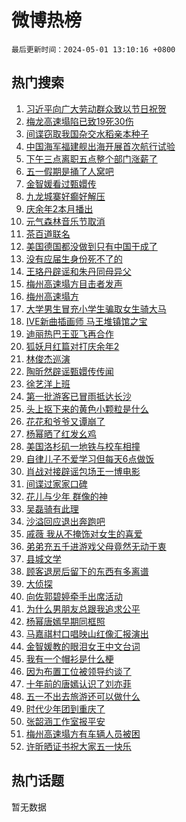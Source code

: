 # 微博热榜

`最后更新时间：2024-05-01 13:10:16 +0800`

## 热门搜索

1. [习近平向广大劳动群众致以节日祝贺](https://m.weibo.cn/search?containerid=100103type%3D1%26t%3D10%26q%3D%23%E4%B9%A0%E8%BF%91%E5%B9%B3%E5%90%91%E5%B9%BF%E5%A4%A7%E5%8A%B3%E5%8A%A8%E7%BE%A4%E4%BC%97%E8%87%B4%E4%BB%A5%E8%8A%82%E6%97%A5%E7%A5%9D%E8%B4%BA%23&stream_entry_id=51&isnewpage=1&extparam=seat%3D1%26filter_type%3Drealtimehot%26stream_entry_id%3D51%26c_type%3D51%26q%3D%2523%25E4%25B9%25A0%25E8%25BF%2591%25E5%25B9%25B3%25E5%2590%2591%25E5%25B9%25BF%25E5%25A4%25A7%25E5%258A%25B3%25E5%258A%25A8%25E7%25BE%25A4%25E4%25BC%2597%25E8%2587%25B4%25E4%25BB%25A5%25E8%258A%2582%25E6%2597%25A5%25E7%25A5%259D%25E8%25B4%25BA%2523%26dgr%3D0%26cate%3D10103%26pos%3D0%26display_time%3D1714540215%26pre_seqid%3D171454021556001154231)
1. [梅龙高速塌陷已致19死30伤](https://m.weibo.cn/search?containerid=100103type%3D1%26t%3D10%26q%3D%23%E6%A2%85%E9%BE%99%E9%AB%98%E9%80%9F%E5%A1%8C%E9%99%B7%E5%B7%B2%E8%87%B419%E6%AD%BB30%E4%BC%A4%23&stream_entry_id=31&isnewpage=1&extparam=seat%3D1%26stream_entry_id%3D31%26pos%3D0%26realpos%3D1%26dgr%3D0%26flag%3D2%26filter_type%3Drealtimehot%26band_rank%3D1%26c_type%3D31%26q%3D%2523%25E6%25A2%2585%25E9%25BE%2599%25E9%25AB%2598%25E9%2580%259F%25E5%25A1%258C%25E9%2599%25B7%25E5%25B7%25B2%25E8%2587%25B419%25E6%25AD%25BB30%25E4%25BC%25A4%2523%26cate%3D5001%26lcate%3D5001%26display_time%3D1714540215%26pre_seqid%3D171454021556001154231)
1. [间谍窃取我国杂交水稻亲本种子](https://m.weibo.cn/search?containerid=100103type%3D1%26t%3D10%26q%3D%23%E9%97%B4%E8%B0%8D%E7%AA%83%E5%8F%96%E6%88%91%E5%9B%BD%E6%9D%82%E4%BA%A4%E6%B0%B4%E7%A8%BB%E4%BA%B2%E6%9C%AC%E7%A7%8D%E5%AD%90%23&stream_entry_id=31&isnewpage=1&extparam=seat%3D1%26stream_entry_id%3D31%26pos%3D1%26realpos%3D2%26dgr%3D0%26flag%3D2%26filter_type%3Drealtimehot%26band_rank%3D2%26c_type%3D31%26q%3D%2523%25E9%2597%25B4%25E8%25B0%258D%25E7%25AA%2583%25E5%258F%2596%25E6%2588%2591%25E5%259B%25BD%25E6%259D%2582%25E4%25BA%25A4%25E6%25B0%25B4%25E7%25A8%25BB%25E4%25BA%25B2%25E6%259C%25AC%25E7%25A7%258D%25E5%25AD%2590%2523%26cate%3D5001%26lcate%3D5001%26display_time%3D1714540215%26pre_seqid%3D171454021556001154231)
1. [中国海军福建舰出海开展首次航行试验](https://m.weibo.cn/search?containerid=100103type%3D1%26t%3D10%26q%3D%23%E4%B8%AD%E5%9B%BD%E6%B5%B7%E5%86%9B%E7%A6%8F%E5%BB%BA%E8%88%B0%E5%87%BA%E6%B5%B7%E5%BC%80%E5%B1%95%E9%A6%96%E6%AC%A1%E8%88%AA%E8%A1%8C%E8%AF%95%E9%AA%8C%23&stream_entry_id=31&isnewpage=1&extparam=seat%3D1%26stream_entry_id%3D31%26pos%3D2%26realpos%3D3%26dgr%3D0%26flag%3D0%26filter_type%3Drealtimehot%26band_rank%3D3%26c_type%3D31%26q%3D%2523%25E4%25B8%25AD%25E5%259B%25BD%25E6%25B5%25B7%25E5%2586%259B%25E7%25A6%258F%25E5%25BB%25BA%25E8%2588%25B0%25E5%2587%25BA%25E6%25B5%25B7%25E5%25BC%2580%25E5%25B1%2595%25E9%25A6%2596%25E6%25AC%25A1%25E8%2588%25AA%25E8%25A1%258C%25E8%25AF%2595%25E9%25AA%258C%2523%26cate%3D5001%26lcate%3D5001%26display_time%3D1714540215%26pre_seqid%3D171454021556001154231)
1. [下午三点离职五点整个部门涨薪了](https://m.weibo.cn/search?containerid=100103type%3D1%26t%3D10%26q%3D%23%E4%B8%8B%E5%8D%88%E4%B8%89%E7%82%B9%E7%A6%BB%E8%81%8C%E4%BA%94%E7%82%B9%E6%95%B4%E4%B8%AA%E9%83%A8%E9%97%A8%E6%B6%A8%E8%96%AA%E4%BA%86%23&stream_entry_id=31&isnewpage=1&extparam=seat%3D1%26stream_entry_id%3D31%26pos%3D3%26realpos%3D4%26dgr%3D0%26flag%3D2%26filter_type%3Drealtimehot%26band_rank%3D4%26c_type%3D31%26q%3D%2523%25E4%25B8%258B%25E5%258D%2588%25E4%25B8%2589%25E7%2582%25B9%25E7%25A6%25BB%25E8%2581%258C%25E4%25BA%2594%25E7%2582%25B9%25E6%2595%25B4%25E4%25B8%25AA%25E9%2583%25A8%25E9%2597%25A8%25E6%25B6%25A8%25E8%2596%25AA%25E4%25BA%2586%2523%26cate%3D5001%26lcate%3D5001%26display_time%3D1714540215%26pre_seqid%3D171454021556001154231)
1. [五一假期是捅了人窝吧](https://m.weibo.cn/search?containerid=100103type%3D1%26t%3D10%26q%3D%23%E4%BA%94%E4%B8%80%E5%81%87%E6%9C%9F%E6%98%AF%E6%8D%85%E4%BA%86%E4%BA%BA%E7%AA%9D%E5%90%A7%23&stream_entry_id=31&isnewpage=1&extparam=seat%3D1%26stream_entry_id%3D31%26pos%3D4%26realpos%3D5%26dgr%3D0%26flag%3D1%26filter_type%3Drealtimehot%26band_rank%3D5%26c_type%3D31%26q%3D%2523%25E4%25BA%2594%25E4%25B8%2580%25E5%2581%2587%25E6%259C%259F%25E6%2598%25AF%25E6%258D%2585%25E4%25BA%2586%25E4%25BA%25BA%25E7%25AA%259D%25E5%2590%25A7%2523%26cate%3D5001%26lcate%3D5001%26display_time%3D1714540215%26pre_seqid%3D171454021556001154231)
1. [金智媛看过甄嬛传](https://m.weibo.cn/search?containerid=100103type%3D1%26t%3D10%26q%3D%23%E9%87%91%E6%99%BA%E5%AA%9B%E7%9C%8B%E8%BF%87%E7%94%84%E5%AC%9B%E4%BC%A0%23&stream_entry_id=31&isnewpage=1&extparam=seat%3D1%26stream_entry_id%3D31%26pos%3D5%26realpos%3D6%26dgr%3D0%26flag%3D1%26filter_type%3Drealtimehot%26band_rank%3D6%26c_type%3D31%26q%3D%2523%25E9%2587%2591%25E6%2599%25BA%25E5%25AA%259B%25E7%259C%258B%25E8%25BF%2587%25E7%2594%2584%25E5%25AC%259B%25E4%25BC%25A0%2523%26cate%3D5001%26lcate%3D5001%26display_time%3D1714540215%26pre_seqid%3D171454021556001154231)
1. [九龙城寨好癫好解压](https://m.weibo.cn/search?containerid=100103type%3D1%26t%3D10%26q%3D%23%E4%B9%9D%E9%BE%99%E5%9F%8E%E5%AF%A8%E5%A5%BD%E7%99%AB%E5%A5%BD%E8%A7%A3%E5%8E%8B%23&stream_entry_id=31&isnewpage=1&extparam=seat%3D1%26stream_entry_id%3D31%26pos%3D6%26q%3D%2523%25E4%25B9%259D%25E9%25BE%2599%25E5%259F%258E%25E5%25AF%25A8%25E5%25A5%25BD%25E7%2599%25AB%25E5%25A5%25BD%25E8%25A7%25A3%25E5%258E%258B%2523%26dgr%3D0%26adid%3D234875%26filter_type%3Drealtimehot%26band_rank%3D7%26c_type%3D31%26is_ad_pos%3D1%26topic_ad%3D1%26cate%3D5001%26lcate%3D5001%26display_time%3D1714540215%26pre_seqid%3D171454021556001154231)
1. [庆余年2本月播出](https://m.weibo.cn/search?containerid=100103type%3D1%26t%3D10%26q%3D%23%E5%BA%86%E4%BD%99%E5%B9%B42%E6%9C%AC%E6%9C%88%E6%92%AD%E5%87%BA%23&stream_entry_id=31&isnewpage=1&extparam=seat%3D1%26stream_entry_id%3D31%26pos%3D7%26realpos%3D7%26dgr%3D0%26flag%3D0%26filter_type%3Drealtimehot%26band_rank%3D7%26c_type%3D31%26q%3D%2523%25E5%25BA%2586%25E4%25BD%2599%25E5%25B9%25B42%25E6%259C%25AC%25E6%259C%2588%25E6%2592%25AD%25E5%2587%25BA%2523%26cate%3D5001%26lcate%3D5001%26display_time%3D1714540215%26pre_seqid%3D171454021556001154231)
1. [元气森林音乐节取消](https://m.weibo.cn/search?containerid=100103type%3D1%26t%3D10%26q%3D%E5%85%83%E6%B0%94%E6%A3%AE%E6%9E%97%E9%9F%B3%E4%B9%90%E8%8A%82%E5%8F%96%E6%B6%88&stream_entry_id=31&isnewpage=1&extparam=seat%3D1%26stream_entry_id%3D31%26pos%3D8%26realpos%3D8%26dgr%3D0%26flag%3D0%26filter_type%3Drealtimehot%26band_rank%3D8%26c_type%3D31%26q%3D%25E5%2585%2583%25E6%25B0%2594%25E6%25A3%25AE%25E6%259E%2597%25E9%259F%25B3%25E4%25B9%2590%25E8%258A%2582%25E5%258F%2596%25E6%25B6%2588%26cate%3D5001%26lcate%3D5001%26display_time%3D1714540215%26pre_seqid%3D171454021556001154231)
1. [茶百道联名](https://m.weibo.cn/search?containerid=100103type%3D1%26t%3D10%26q%3D%E8%8C%B6%E7%99%BE%E9%81%93%E8%81%94%E5%90%8D&stream_entry_id=31&isnewpage=1&extparam=seat%3D1%26stream_entry_id%3D31%26pos%3D9%26realpos%3D9%26dgr%3D0%26flag%3D1%26filter_type%3Drealtimehot%26band_rank%3D9%26c_type%3D31%26q%3D%25E8%258C%25B6%25E7%2599%25BE%25E9%2581%2593%25E8%2581%2594%25E5%2590%258D%26cate%3D5001%26lcate%3D5001%26display_time%3D1714540215%26pre_seqid%3D171454021556001154231)
1. [美国德国都没做到只有中国干成了](https://m.weibo.cn/search?containerid=100103type%3D1%26t%3D10%26q%3D%23%E7%BE%8E%E5%9B%BD%E5%BE%B7%E5%9B%BD%E9%83%BD%E6%B2%A1%E5%81%9A%E5%88%B0%E5%8F%AA%E6%9C%89%E4%B8%AD%E5%9B%BD%E5%B9%B2%E6%88%90%E4%BA%86%23&stream_entry_id=31&isnewpage=1&extparam=seat%3D1%26stream_entry_id%3D31%26pos%3D10%26realpos%3D10%26dgr%3D0%26flag%3D0%26filter_type%3Drealtimehot%26band_rank%3D10%26c_type%3D31%26q%3D%2523%25E7%25BE%258E%25E5%259B%25BD%25E5%25BE%25B7%25E5%259B%25BD%25E9%2583%25BD%25E6%25B2%25A1%25E5%2581%259A%25E5%2588%25B0%25E5%258F%25AA%25E6%259C%2589%25E4%25B8%25AD%25E5%259B%25BD%25E5%25B9%25B2%25E6%2588%2590%25E4%25BA%2586%2523%26cate%3D5001%26lcate%3D5001%26display_time%3D1714540215%26pre_seqid%3D171454021556001154231)
1. [没有应届生身份死不了的](https://m.weibo.cn/search?containerid=100103type%3D1%26t%3D10%26q%3D%23%E6%B2%A1%E6%9C%89%E5%BA%94%E5%B1%8A%E7%94%9F%E8%BA%AB%E4%BB%BD%E6%AD%BB%E4%B8%8D%E4%BA%86%E7%9A%84%23&stream_entry_id=31&isnewpage=1&extparam=seat%3D1%26stream_entry_id%3D31%26pos%3D11%26realpos%3D11%26dgr%3D0%26flag%3D2%26filter_type%3Drealtimehot%26band_rank%3D11%26c_type%3D31%26q%3D%2523%25E6%25B2%25A1%25E6%259C%2589%25E5%25BA%2594%25E5%25B1%258A%25E7%2594%259F%25E8%25BA%25AB%25E4%25BB%25BD%25E6%25AD%25BB%25E4%25B8%258D%25E4%25BA%2586%25E7%259A%2584%2523%26cate%3D5001%26lcate%3D5001%26display_time%3D1714540215%26pre_seqid%3D171454021556001154231)
1. [王珞丹辟谣和朱丹同母异父](https://m.weibo.cn/search?containerid=100103type%3D1%26t%3D10%26q%3D%23%E7%8E%8B%E7%8F%9E%E4%B8%B9%E8%BE%9F%E8%B0%A3%E5%92%8C%E6%9C%B1%E4%B8%B9%E5%90%8C%E6%AF%8D%E5%BC%82%E7%88%B6%23&stream_entry_id=31&isnewpage=1&extparam=seat%3D1%26stream_entry_id%3D31%26pos%3D12%26realpos%3D12%26dgr%3D0%26flag%3D1%26filter_type%3Drealtimehot%26band_rank%3D12%26c_type%3D31%26q%3D%2523%25E7%258E%258B%25E7%258F%259E%25E4%25B8%25B9%25E8%25BE%259F%25E8%25B0%25A3%25E5%2592%258C%25E6%259C%25B1%25E4%25B8%25B9%25E5%2590%258C%25E6%25AF%258D%25E5%25BC%2582%25E7%2588%25B6%2523%26cate%3D5001%26lcate%3D5001%26display_time%3D1714540215%26pre_seqid%3D171454021556001154231)
1. [梅州高速塌方目击者发声](https://m.weibo.cn/search?containerid=100103type%3D1%26t%3D10%26q%3D%23%E6%A2%85%E5%B7%9E%E9%AB%98%E9%80%9F%E5%A1%8C%E6%96%B9%E7%9B%AE%E5%87%BB%E8%80%85%E5%8F%91%E5%A3%B0%23&stream_entry_id=31&isnewpage=1&extparam=seat%3D1%26stream_entry_id%3D31%26pos%3D13%26realpos%3D13%26dgr%3D0%26flag%3D2%26filter_type%3Drealtimehot%26band_rank%3D13%26c_type%3D31%26q%3D%2523%25E6%25A2%2585%25E5%25B7%259E%25E9%25AB%2598%25E9%2580%259F%25E5%25A1%258C%25E6%2596%25B9%25E7%259B%25AE%25E5%2587%25BB%25E8%2580%2585%25E5%258F%2591%25E5%25A3%25B0%2523%26cate%3D5001%26lcate%3D5001%26display_time%3D1714540215%26pre_seqid%3D171454021556001154231)
1. [梅州高速塌方](https://m.weibo.cn/search?containerid=100103type%3D1%26t%3D10%26q%3D%E6%A2%85%E5%B7%9E%E9%AB%98%E9%80%9F%E5%A1%8C%E6%96%B9&stream_entry_id=31&isnewpage=1&extparam=seat%3D1%26stream_entry_id%3D31%26pos%3D14%26realpos%3D14%26dgr%3D0%26flag%3D0%26filter_type%3Drealtimehot%26band_rank%3D14%26c_type%3D31%26q%3D%25E6%25A2%2585%25E5%25B7%259E%25E9%25AB%2598%25E9%2580%259F%25E5%25A1%258C%25E6%2596%25B9%26cate%3D5001%26lcate%3D5001%26display_time%3D1714540215%26pre_seqid%3D171454021556001154231)
1. [大学男生冒充小学生骗取女生骑大马](https://m.weibo.cn/search?containerid=100103type%3D1%26t%3D10%26q%3D%23%E5%A4%A7%E5%AD%A6%E7%94%B7%E7%94%9F%E5%86%92%E5%85%85%E5%B0%8F%E5%AD%A6%E7%94%9F%E9%AA%97%E5%8F%96%E5%A5%B3%E7%94%9F%E9%AA%91%E5%A4%A7%E9%A9%AC%23&stream_entry_id=31&isnewpage=1&extparam=seat%3D1%26stream_entry_id%3D31%26pos%3D15%26realpos%3D15%26dgr%3D0%26flag%3D0%26filter_type%3Drealtimehot%26band_rank%3D15%26c_type%3D31%26q%3D%2523%25E5%25A4%25A7%25E5%25AD%25A6%25E7%2594%25B7%25E7%2594%259F%25E5%2586%2592%25E5%2585%2585%25E5%25B0%258F%25E5%25AD%25A6%25E7%2594%259F%25E9%25AA%2597%25E5%258F%2596%25E5%25A5%25B3%25E7%2594%259F%25E9%25AA%2591%25E5%25A4%25A7%25E9%25A9%25AC%2523%26cate%3D5001%26lcate%3D5001%26display_time%3D1714540215%26pre_seqid%3D171454021556001154231)
1. [IVE新曲插画师 马王堆镇馆之宝](https://m.weibo.cn/search?containerid=100103type%3D1%26t%3D10%26q%3DIVE%E6%96%B0%E6%9B%B2%E6%8F%92%E7%94%BB%E5%B8%88+%E9%A9%AC%E7%8E%8B%E5%A0%86%E9%95%87%E9%A6%86%E4%B9%8B%E5%AE%9D&stream_entry_id=31&isnewpage=1&extparam=seat%3D1%26stream_entry_id%3D31%26pos%3D16%26realpos%3D16%26dgr%3D0%26flag%3D1%26filter_type%3Drealtimehot%26band_rank%3D16%26c_type%3D31%26q%3DIVE%25E6%2596%25B0%25E6%259B%25B2%25E6%258F%2592%25E7%2594%25BB%25E5%25B8%2588%2520%25E9%25A9%25AC%25E7%258E%258B%25E5%25A0%2586%25E9%2595%2587%25E9%25A6%2586%25E4%25B9%258B%25E5%25AE%259D%26cate%3D5001%26lcate%3D5001%26display_time%3D1714540215%26pre_seqid%3D171454021556001154231)
1. [迪丽热巴王亚飞再合作](https://m.weibo.cn/search?containerid=100103type%3D1%26t%3D10%26q%3D%23%E8%BF%AA%E4%B8%BD%E7%83%AD%E5%B7%B4%E7%8E%8B%E4%BA%9A%E9%A3%9E%E5%86%8D%E5%90%88%E4%BD%9C%23&stream_entry_id=31&isnewpage=1&extparam=seat%3D1%26stream_entry_id%3D31%26pos%3D17%26realpos%3D17%26dgr%3D0%26flag%3D0%26filter_type%3Drealtimehot%26band_rank%3D17%26c_type%3D31%26q%3D%2523%25E8%25BF%25AA%25E4%25B8%25BD%25E7%2583%25AD%25E5%25B7%25B4%25E7%258E%258B%25E4%25BA%259A%25E9%25A3%259E%25E5%2586%258D%25E5%2590%2588%25E4%25BD%259C%2523%26cate%3D5001%26lcate%3D5001%26display_time%3D1714540215%26pre_seqid%3D171454021556001154231)
1. [狐妖月红篇对打庆余年2](https://m.weibo.cn/search?containerid=100103type%3D1%26t%3D10%26q%3D%23%E7%8B%90%E5%A6%96%E6%9C%88%E7%BA%A2%E7%AF%87%E5%AF%B9%E6%89%93%E5%BA%86%E4%BD%99%E5%B9%B42%23&stream_entry_id=31&isnewpage=1&extparam=seat%3D1%26stream_entry_id%3D31%26pos%3D18%26realpos%3D18%26dgr%3D0%26flag%3D1%26filter_type%3Drealtimehot%26band_rank%3D18%26c_type%3D31%26q%3D%2523%25E7%258B%2590%25E5%25A6%2596%25E6%259C%2588%25E7%25BA%25A2%25E7%25AF%2587%25E5%25AF%25B9%25E6%2589%2593%25E5%25BA%2586%25E4%25BD%2599%25E5%25B9%25B42%2523%26cate%3D5001%26lcate%3D5001%26display_time%3D1714540215%26pre_seqid%3D171454021556001154231)
1. [林俊杰巡演](https://m.weibo.cn/search?containerid=100103type%3D1%26t%3D10%26q%3D%E6%9E%97%E4%BF%8A%E6%9D%B0%E5%B7%A1%E6%BC%94&stream_entry_id=31&isnewpage=1&extparam=seat%3D1%26stream_entry_id%3D31%26pos%3D19%26realpos%3D19%26dgr%3D0%26flag%3D1%26filter_type%3Drealtimehot%26band_rank%3D19%26c_type%3D31%26q%3D%25E6%259E%2597%25E4%25BF%258A%25E6%259D%25B0%25E5%25B7%25A1%25E6%25BC%2594%26cate%3D5001%26lcate%3D5001%26display_time%3D1714540215%26pre_seqid%3D171454021556001154231)
1. [陶昕然辟谣甄嬛传传闻](https://m.weibo.cn/search?containerid=100103type%3D1%26t%3D10%26q%3D%23%E9%99%B6%E6%98%95%E7%84%B6%E8%BE%9F%E8%B0%A3%E7%94%84%E5%AC%9B%E4%BC%A0%E4%BC%A0%E9%97%BB%23&stream_entry_id=31&isnewpage=1&extparam=seat%3D1%26stream_entry_id%3D31%26pos%3D20%26realpos%3D20%26dgr%3D0%26flag%3D1%26filter_type%3Drealtimehot%26band_rank%3D20%26c_type%3D31%26q%3D%2523%25E9%2599%25B6%25E6%2598%2595%25E7%2584%25B6%25E8%25BE%259F%25E8%25B0%25A3%25E7%2594%2584%25E5%25AC%259B%25E4%25BC%25A0%25E4%25BC%25A0%25E9%2597%25BB%2523%26cate%3D5001%26lcate%3D5001%26display_time%3D1714540215%26pre_seqid%3D171454021556001154231)
1. [徐艺洋上班](https://m.weibo.cn/search?containerid=100103type%3D1%26t%3D10%26q%3D%E5%BE%90%E8%89%BA%E6%B4%8B%E4%B8%8A%E7%8F%AD&stream_entry_id=31&isnewpage=1&extparam=seat%3D1%26stream_entry_id%3D31%26pos%3D21%26realpos%3D21%26dgr%3D0%26flag%3D1%26filter_type%3Drealtimehot%26band_rank%3D21%26c_type%3D31%26q%3D%25E5%25BE%2590%25E8%2589%25BA%25E6%25B4%258B%25E4%25B8%258A%25E7%258F%25AD%26cate%3D5001%26lcate%3D5001%26display_time%3D1714540215%26pre_seqid%3D171454021556001154231)
1. [第一批游客已冒雨抵达长沙](https://m.weibo.cn/search?containerid=100103type%3D1%26t%3D10%26q%3D%23%E7%AC%AC%E4%B8%80%E6%89%B9%E6%B8%B8%E5%AE%A2%E5%B7%B2%E5%86%92%E9%9B%A8%E6%8A%B5%E8%BE%BE%E9%95%BF%E6%B2%99%23&stream_entry_id=31&isnewpage=1&extparam=seat%3D1%26stream_entry_id%3D31%26pos%3D22%26realpos%3D22%26dgr%3D0%26flag%3D32768%26filter_type%3Drealtimehot%26band_rank%3D22%26c_type%3D31%26q%3D%2523%25E7%25AC%25AC%25E4%25B8%2580%25E6%2589%25B9%25E6%25B8%25B8%25E5%25AE%25A2%25E5%25B7%25B2%25E5%2586%2592%25E9%259B%25A8%25E6%258A%25B5%25E8%25BE%25BE%25E9%2595%25BF%25E6%25B2%2599%2523%26cate%3D5001%26lcate%3D5001%26display_time%3D1714540215%26pre_seqid%3D171454021556001154231)
1. [头上抠下来的黄色小颗粒是什么](https://m.weibo.cn/search?containerid=100103type%3D1%26t%3D10%26q%3D%23%E5%A4%B4%E4%B8%8A%E6%8A%A0%E4%B8%8B%E6%9D%A5%E7%9A%84%E9%BB%84%E8%89%B2%E5%B0%8F%E9%A2%97%E7%B2%92%E6%98%AF%E4%BB%80%E4%B9%88%23&stream_entry_id=31&isnewpage=1&extparam=seat%3D1%26stream_entry_id%3D31%26pos%3D23%26realpos%3D23%26dgr%3D0%26flag%3D0%26filter_type%3Drealtimehot%26band_rank%3D23%26c_type%3D31%26q%3D%2523%25E5%25A4%25B4%25E4%25B8%258A%25E6%258A%25A0%25E4%25B8%258B%25E6%259D%25A5%25E7%259A%2584%25E9%25BB%2584%25E8%2589%25B2%25E5%25B0%258F%25E9%25A2%2597%25E7%25B2%2592%25E6%2598%25AF%25E4%25BB%2580%25E4%25B9%2588%2523%26cate%3D5001%26lcate%3D5001%26display_time%3D1714540215%26pre_seqid%3D171454021556001154231)
1. [花花和爷爷又谭崩了](https://m.weibo.cn/search?containerid=100103type%3D1%26t%3D10%26q%3D%23%E8%8A%B1%E8%8A%B1%E5%92%8C%E7%88%B7%E7%88%B7%E5%8F%88%E8%B0%AD%E5%B4%A9%E4%BA%86%23&stream_entry_id=31&isnewpage=1&extparam=seat%3D1%26stream_entry_id%3D31%26pos%3D24%26realpos%3D24%26dgr%3D0%26flag%3D0%26filter_type%3Drealtimehot%26band_rank%3D24%26c_type%3D31%26q%3D%2523%25E8%258A%25B1%25E8%258A%25B1%25E5%2592%258C%25E7%2588%25B7%25E7%2588%25B7%25E5%258F%2588%25E8%25B0%25AD%25E5%25B4%25A9%25E4%25BA%2586%2523%26cate%3D5001%26lcate%3D5001%26display_time%3D1714540215%26pre_seqid%3D171454021556001154231)
1. [杨幂晒了红发幺鸡](https://m.weibo.cn/search?containerid=100103type%3D1%26t%3D10%26q%3D%23%E6%9D%A8%E5%B9%82%E6%99%92%E4%BA%86%E7%BA%A2%E5%8F%91%E5%B9%BA%E9%B8%A1%23&stream_entry_id=31&isnewpage=1&extparam=seat%3D1%26stream_entry_id%3D31%26pos%3D25%26realpos%3D25%26dgr%3D0%26flag%3D1%26filter_type%3Drealtimehot%26band_rank%3D25%26c_type%3D31%26q%3D%2523%25E6%259D%25A8%25E5%25B9%2582%25E6%2599%2592%25E4%25BA%2586%25E7%25BA%25A2%25E5%258F%2591%25E5%25B9%25BA%25E9%25B8%25A1%2523%26cate%3D5001%26lcate%3D5001%26display_time%3D1714540215%26pre_seqid%3D171454021556001154231)
1. [美国洛杉矶一地铁与校车相撞](https://m.weibo.cn/search?containerid=100103type%3D1%26t%3D10%26q%3D%23%E7%BE%8E%E5%9B%BD%E6%B4%9B%E6%9D%89%E7%9F%B6%E4%B8%80%E5%9C%B0%E9%93%81%E4%B8%8E%E6%A0%A1%E8%BD%A6%E7%9B%B8%E6%92%9E%23&stream_entry_id=31&isnewpage=1&extparam=seat%3D1%26stream_entry_id%3D31%26pos%3D26%26realpos%3D26%26dgr%3D0%26flag%3D1%26filter_type%3Drealtimehot%26band_rank%3D26%26c_type%3D31%26q%3D%2523%25E7%25BE%258E%25E5%259B%25BD%25E6%25B4%259B%25E6%259D%2589%25E7%259F%25B6%25E4%25B8%2580%25E5%259C%25B0%25E9%2593%2581%25E4%25B8%258E%25E6%25A0%25A1%25E8%25BD%25A6%25E7%259B%25B8%25E6%2592%259E%2523%26cate%3D5001%26lcate%3D5001%26display_time%3D1714540215%26pre_seqid%3D171454021556001154231)
1. [自律儿子不爱学习但每天6点做饭](https://m.weibo.cn/search?containerid=100103type%3D1%26t%3D10%26q%3D%23%E8%87%AA%E5%BE%8B%E5%84%BF%E5%AD%90%E4%B8%8D%E7%88%B1%E5%AD%A6%E4%B9%A0%E4%BD%86%E6%AF%8F%E5%A4%A96%E7%82%B9%E5%81%9A%E9%A5%AD%23&stream_entry_id=31&isnewpage=1&extparam=seat%3D1%26stream_entry_id%3D31%26pos%3D27%26realpos%3D27%26dgr%3D0%26flag%3D32768%26filter_type%3Drealtimehot%26band_rank%3D27%26c_type%3D31%26q%3D%2523%25E8%2587%25AA%25E5%25BE%258B%25E5%2584%25BF%25E5%25AD%2590%25E4%25B8%258D%25E7%2588%25B1%25E5%25AD%25A6%25E4%25B9%25A0%25E4%25BD%2586%25E6%25AF%258F%25E5%25A4%25A96%25E7%2582%25B9%25E5%2581%259A%25E9%25A5%25AD%2523%26cate%3D5001%26lcate%3D5001%26display_time%3D1714540215%26pre_seqid%3D171454021556001154231)
1. [肖战对接辟谣包场王一博电影](https://m.weibo.cn/search?containerid=100103type%3D1%26t%3D10%26q%3D%23%E8%82%96%E6%88%98%E5%AF%B9%E6%8E%A5%E8%BE%9F%E8%B0%A3%E5%8C%85%E5%9C%BA%E7%8E%8B%E4%B8%80%E5%8D%9A%E7%94%B5%E5%BD%B1%23&stream_entry_id=31&isnewpage=1&extparam=seat%3D1%26stream_entry_id%3D31%26pos%3D28%26realpos%3D28%26dgr%3D0%26flag%3D0%26filter_type%3Drealtimehot%26band_rank%3D28%26c_type%3D31%26q%3D%2523%25E8%2582%2596%25E6%2588%2598%25E5%25AF%25B9%25E6%258E%25A5%25E8%25BE%259F%25E8%25B0%25A3%25E5%258C%2585%25E5%259C%25BA%25E7%258E%258B%25E4%25B8%2580%25E5%258D%259A%25E7%2594%25B5%25E5%25BD%25B1%2523%26cate%3D5001%26lcate%3D5001%26display_time%3D1714540215%26pre_seqid%3D171454021556001154231)
1. [间谍过家家口碑](https://m.weibo.cn/search?containerid=100103type%3D1%26t%3D10%26q%3D%23%E9%97%B4%E8%B0%8D%E8%BF%87%E5%AE%B6%E5%AE%B6%E5%8F%A3%E7%A2%91%23&stream_entry_id=31&isnewpage=1&extparam=seat%3D1%26stream_entry_id%3D31%26pos%3D29%26realpos%3D29%26dgr%3D0%26flag%3D1%26filter_type%3Drealtimehot%26band_rank%3D29%26c_type%3D31%26q%3D%2523%25E9%2597%25B4%25E8%25B0%258D%25E8%25BF%2587%25E5%25AE%25B6%25E5%25AE%25B6%25E5%258F%25A3%25E7%25A2%2591%2523%26cate%3D5001%26lcate%3D5001%26display_time%3D1714540215%26pre_seqid%3D171454021556001154231)
1. [花儿与少年 群像的神](https://m.weibo.cn/search?containerid=100103type%3D1%26t%3D10%26q%3D%E8%8A%B1%E5%84%BF%E4%B8%8E%E5%B0%91%E5%B9%B4+%E7%BE%A4%E5%83%8F%E7%9A%84%E7%A5%9E&stream_entry_id=31&isnewpage=1&extparam=seat%3D1%26stream_entry_id%3D31%26pos%3D30%26realpos%3D30%26dgr%3D0%26flag%3D1%26filter_type%3Drealtimehot%26band_rank%3D30%26c_type%3D31%26q%3D%25E8%258A%25B1%25E5%2584%25BF%25E4%25B8%258E%25E5%25B0%2591%25E5%25B9%25B4%2520%25E7%25BE%25A4%25E5%2583%258F%25E7%259A%2584%25E7%25A5%259E%26cate%3D5001%26lcate%3D5001%26display_time%3D1714540215%26pre_seqid%3D171454021556001154231)
1. [吴磊骑有此理](https://m.weibo.cn/search?containerid=100103type%3D1%26t%3D10%26q%3D%E5%90%B4%E7%A3%8A%E9%AA%91%E6%9C%89%E6%AD%A4%E7%90%86&stream_entry_id=31&isnewpage=1&extparam=seat%3D1%26stream_entry_id%3D31%26pos%3D31%26realpos%3D31%26dgr%3D0%26flag%3D1%26filter_type%3Drealtimehot%26band_rank%3D31%26c_type%3D31%26q%3D%25E5%2590%25B4%25E7%25A3%258A%25E9%25AA%2591%25E6%259C%2589%25E6%25AD%25A4%25E7%2590%2586%26cate%3D5001%26lcate%3D5001%26display_time%3D1714540215%26pre_seqid%3D171454021556001154231)
1. [沙溢回应退出奔跑吧](https://m.weibo.cn/search?containerid=100103type%3D1%26t%3D10%26q%3D%23%E6%B2%99%E6%BA%A2%E5%9B%9E%E5%BA%94%E9%80%80%E5%87%BA%E5%A5%94%E8%B7%91%E5%90%A7%23&stream_entry_id=31&isnewpage=1&extparam=seat%3D1%26stream_entry_id%3D31%26pos%3D32%26realpos%3D32%26dgr%3D0%26flag%3D0%26filter_type%3Drealtimehot%26band_rank%3D32%26c_type%3D31%26q%3D%2523%25E6%25B2%2599%25E6%25BA%25A2%25E5%259B%259E%25E5%25BA%2594%25E9%2580%2580%25E5%2587%25BA%25E5%25A5%2594%25E8%25B7%2591%25E5%2590%25A7%2523%26cate%3D5001%26lcate%3D5001%26display_time%3D1714540215%26pre_seqid%3D171454021556001154231)
1. [戚薇 我从不掩饰对女生的喜爱](https://m.weibo.cn/search?containerid=100103type%3D1%26t%3D10%26q%3D%E6%88%9A%E8%96%87+%E6%88%91%E4%BB%8E%E4%B8%8D%E6%8E%A9%E9%A5%B0%E5%AF%B9%E5%A5%B3%E7%94%9F%E7%9A%84%E5%96%9C%E7%88%B1&stream_entry_id=31&isnewpage=1&extparam=seat%3D1%26stream_entry_id%3D31%26pos%3D33%26realpos%3D33%26dgr%3D0%26flag%3D0%26filter_type%3Drealtimehot%26band_rank%3D33%26c_type%3D31%26q%3D%25E6%2588%259A%25E8%2596%2587%2520%25E6%2588%2591%25E4%25BB%258E%25E4%25B8%258D%25E6%258E%25A9%25E9%25A5%25B0%25E5%25AF%25B9%25E5%25A5%25B3%25E7%2594%259F%25E7%259A%2584%25E5%2596%259C%25E7%2588%25B1%26cate%3D5001%26lcate%3D5001%26display_time%3D1714540215%26pre_seqid%3D171454021556001154231)
1. [弟弟充五千进游戏父母竟然无动于衷](https://m.weibo.cn/search?containerid=100103type%3D1%26t%3D10%26q%3D%23%E5%BC%9F%E5%BC%9F%E5%85%85%E4%BA%94%E5%8D%83%E8%BF%9B%E6%B8%B8%E6%88%8F%E7%88%B6%E6%AF%8D%E7%AB%9F%E7%84%B6%E6%97%A0%E5%8A%A8%E4%BA%8E%E8%A1%B7%23&stream_entry_id=31&isnewpage=1&extparam=seat%3D1%26stream_entry_id%3D31%26pos%3D34%26realpos%3D34%26dgr%3D0%26flag%3D1%26filter_type%3Drealtimehot%26band_rank%3D34%26c_type%3D31%26q%3D%2523%25E5%25BC%259F%25E5%25BC%259F%25E5%2585%2585%25E4%25BA%2594%25E5%258D%2583%25E8%25BF%259B%25E6%25B8%25B8%25E6%2588%258F%25E7%2588%25B6%25E6%25AF%258D%25E7%25AB%259F%25E7%2584%25B6%25E6%2597%25A0%25E5%258A%25A8%25E4%25BA%258E%25E8%25A1%25B7%2523%26cate%3D5001%26lcate%3D5001%26display_time%3D1714540215%26pre_seqid%3D171454021556001154231)
1. [县城文学](https://m.weibo.cn/search?containerid=100103type%3D1%26t%3D10%26q%3D%E5%8E%BF%E5%9F%8E%E6%96%87%E5%AD%A6&stream_entry_id=31&isnewpage=1&extparam=seat%3D1%26stream_entry_id%3D31%26pos%3D35%26realpos%3D35%26dgr%3D0%26flag%3D1%26filter_type%3Drealtimehot%26band_rank%3D35%26c_type%3D31%26q%3D%25E5%258E%25BF%25E5%259F%258E%25E6%2596%2587%25E5%25AD%25A6%26cate%3D5001%26lcate%3D5001%26display_time%3D1714540215%26pre_seqid%3D171454021556001154231)
1. [顾客退房后留下的东西有多离谱](https://m.weibo.cn/search?containerid=100103type%3D1%26t%3D10%26q%3D%23%E9%A1%BE%E5%AE%A2%E9%80%80%E6%88%BF%E5%90%8E%E7%95%99%E4%B8%8B%E7%9A%84%E4%B8%9C%E8%A5%BF%E6%9C%89%E5%A4%9A%E7%A6%BB%E8%B0%B1%23&stream_entry_id=31&isnewpage=1&extparam=seat%3D1%26stream_entry_id%3D31%26pos%3D36%26realpos%3D36%26dgr%3D0%26flag%3D0%26filter_type%3Drealtimehot%26band_rank%3D36%26c_type%3D31%26q%3D%2523%25E9%25A1%25BE%25E5%25AE%25A2%25E9%2580%2580%25E6%2588%25BF%25E5%2590%258E%25E7%2595%2599%25E4%25B8%258B%25E7%259A%2584%25E4%25B8%259C%25E8%25A5%25BF%25E6%259C%2589%25E5%25A4%259A%25E7%25A6%25BB%25E8%25B0%25B1%2523%26cate%3D5001%26lcate%3D5001%26display_time%3D1714540215%26pre_seqid%3D171454021556001154231)
1. [大侦探](https://m.weibo.cn/search?containerid=100103type%3D1%26t%3D10%26q%3D%E5%A4%A7%E4%BE%A6%E6%8E%A2&stream_entry_id=31&isnewpage=1&extparam=seat%3D1%26stream_entry_id%3D31%26pos%3D37%26realpos%3D37%26dgr%3D0%26flag%3D1%26filter_type%3Drealtimehot%26band_rank%3D37%26c_type%3D31%26q%3D%25E5%25A4%25A7%25E4%25BE%25A6%25E6%258E%25A2%26cate%3D5001%26lcate%3D5001%26display_time%3D1714540215%26pre_seqid%3D171454021556001154231)
1. [向佐郭碧婷牵手出席活动](https://m.weibo.cn/search?containerid=100103type%3D1%26t%3D10%26q%3D%23%E5%90%91%E4%BD%90%E9%83%AD%E7%A2%A7%E5%A9%B7%E7%89%B5%E6%89%8B%E5%87%BA%E5%B8%AD%E6%B4%BB%E5%8A%A8%23&stream_entry_id=31&isnewpage=1&extparam=seat%3D1%26stream_entry_id%3D31%26pos%3D38%26realpos%3D38%26dgr%3D0%26flag%3D1%26filter_type%3Drealtimehot%26band_rank%3D38%26c_type%3D31%26q%3D%2523%25E5%2590%2591%25E4%25BD%2590%25E9%2583%25AD%25E7%25A2%25A7%25E5%25A9%25B7%25E7%2589%25B5%25E6%2589%258B%25E5%2587%25BA%25E5%25B8%25AD%25E6%25B4%25BB%25E5%258A%25A8%2523%26cate%3D5001%26lcate%3D5001%26display_time%3D1714540215%26pre_seqid%3D171454021556001154231)
1. [为什么男朋友总跟我追求公平](https://m.weibo.cn/search?containerid=100103type%3D1%26t%3D10%26q%3D%23%E4%B8%BA%E4%BB%80%E4%B9%88%E7%94%B7%E6%9C%8B%E5%8F%8B%E6%80%BB%E8%B7%9F%E6%88%91%E8%BF%BD%E6%B1%82%E5%85%AC%E5%B9%B3%23&stream_entry_id=31&isnewpage=1&extparam=seat%3D1%26stream_entry_id%3D31%26pos%3D39%26realpos%3D39%26dgr%3D0%26flag%3D0%26filter_type%3Drealtimehot%26band_rank%3D39%26c_type%3D31%26q%3D%2523%25E4%25B8%25BA%25E4%25BB%2580%25E4%25B9%2588%25E7%2594%25B7%25E6%259C%258B%25E5%258F%258B%25E6%2580%25BB%25E8%25B7%259F%25E6%2588%2591%25E8%25BF%25BD%25E6%25B1%2582%25E5%2585%25AC%25E5%25B9%25B3%2523%26cate%3D5001%26lcate%3D5001%26display_time%3D1714540215%26pre_seqid%3D171454021556001154231)
1. [杨幂唐嫣早期同框照](https://m.weibo.cn/search?containerid=100103type%3D1%26t%3D10%26q%3D%23%E6%9D%A8%E5%B9%82%E5%94%90%E5%AB%A3%E6%97%A9%E6%9C%9F%E5%90%8C%E6%A1%86%E7%85%A7%23&stream_entry_id=31&isnewpage=1&extparam=seat%3D1%26stream_entry_id%3D31%26pos%3D40%26realpos%3D40%26dgr%3D0%26flag%3D1%26filter_type%3Drealtimehot%26band_rank%3D40%26c_type%3D31%26q%3D%2523%25E6%259D%25A8%25E5%25B9%2582%25E5%2594%2590%25E5%25AB%25A3%25E6%2597%25A9%25E6%259C%259F%25E5%2590%258C%25E6%25A1%2586%25E7%2585%25A7%2523%26cate%3D5001%26lcate%3D5001%26display_time%3D1714540215%26pre_seqid%3D171454021556001154231)
1. [马嘉祺村口唱映山红像汇报演出](https://m.weibo.cn/search?containerid=100103type%3D1%26t%3D10%26q%3D%23%E9%A9%AC%E5%98%89%E7%A5%BA%E6%9D%91%E5%8F%A3%E5%94%B1%E6%98%A0%E5%B1%B1%E7%BA%A2%E5%83%8F%E6%B1%87%E6%8A%A5%E6%BC%94%E5%87%BA%23&stream_entry_id=31&isnewpage=1&extparam=seat%3D1%26stream_entry_id%3D31%26pos%3D41%26realpos%3D41%26dgr%3D0%26flag%3D1%26filter_type%3Drealtimehot%26band_rank%3D41%26c_type%3D31%26q%3D%2523%25E9%25A9%25AC%25E5%2598%2589%25E7%25A5%25BA%25E6%259D%2591%25E5%258F%25A3%25E5%2594%25B1%25E6%2598%25A0%25E5%25B1%25B1%25E7%25BA%25A2%25E5%2583%258F%25E6%25B1%2587%25E6%258A%25A5%25E6%25BC%2594%25E5%2587%25BA%2523%26cate%3D5001%26lcate%3D5001%26display_time%3D1714540215%26pre_seqid%3D171454021556001154231)
1. [金智媛教的眼泪女王中文台词](https://m.weibo.cn/search?containerid=100103type%3D1%26t%3D10%26q%3D%23%E9%87%91%E6%99%BA%E5%AA%9B%E6%95%99%E7%9A%84%E7%9C%BC%E6%B3%AA%E5%A5%B3%E7%8E%8B%E4%B8%AD%E6%96%87%E5%8F%B0%E8%AF%8D%23&stream_entry_id=31&isnewpage=1&extparam=seat%3D1%26stream_entry_id%3D31%26pos%3D42%26realpos%3D42%26dgr%3D0%26flag%3D1%26filter_type%3Drealtimehot%26band_rank%3D42%26c_type%3D31%26q%3D%2523%25E9%2587%2591%25E6%2599%25BA%25E5%25AA%259B%25E6%2595%2599%25E7%259A%2584%25E7%259C%25BC%25E6%25B3%25AA%25E5%25A5%25B3%25E7%258E%258B%25E4%25B8%25AD%25E6%2596%2587%25E5%258F%25B0%25E8%25AF%258D%2523%26cate%3D5001%26lcate%3D5001%26display_time%3D1714540215%26pre_seqid%3D171454021556001154231)
1. [我有一个帽衫是什么梗](https://m.weibo.cn/search?containerid=100103type%3D1%26t%3D10%26q%3D%23%E6%88%91%E6%9C%89%E4%B8%80%E4%B8%AA%E5%B8%BD%E8%A1%AB%E6%98%AF%E4%BB%80%E4%B9%88%E6%A2%97%23&stream_entry_id=31&isnewpage=1&extparam=seat%3D1%26stream_entry_id%3D31%26pos%3D43%26realpos%3D43%26dgr%3D0%26flag%3D1%26filter_type%3Drealtimehot%26band_rank%3D43%26c_type%3D31%26q%3D%2523%25E6%2588%2591%25E6%259C%2589%25E4%25B8%2580%25E4%25B8%25AA%25E5%25B8%25BD%25E8%25A1%25AB%25E6%2598%25AF%25E4%25BB%2580%25E4%25B9%2588%25E6%25A2%2597%2523%26cate%3D5001%26lcate%3D5001%26display_time%3D1714540215%26pre_seqid%3D171454021556001154231)
1. [因为布置工位被领导约谈了](https://m.weibo.cn/search?containerid=100103type%3D1%26t%3D10%26q%3D%23%E5%9B%A0%E4%B8%BA%E5%B8%83%E7%BD%AE%E5%B7%A5%E4%BD%8D%E8%A2%AB%E9%A2%86%E5%AF%BC%E7%BA%A6%E8%B0%88%E4%BA%86%23&stream_entry_id=31&isnewpage=1&extparam=seat%3D1%26stream_entry_id%3D31%26pos%3D44%26realpos%3D44%26dgr%3D0%26flag%3D1%26filter_type%3Drealtimehot%26band_rank%3D44%26c_type%3D31%26q%3D%2523%25E5%259B%25A0%25E4%25B8%25BA%25E5%25B8%2583%25E7%25BD%25AE%25E5%25B7%25A5%25E4%25BD%258D%25E8%25A2%25AB%25E9%25A2%2586%25E5%25AF%25BC%25E7%25BA%25A6%25E8%25B0%2588%25E4%25BA%2586%2523%26cate%3D5001%26lcate%3D5001%26display_time%3D1714540215%26pre_seqid%3D171454021556001154231)
1. [十年前的唐嫣认识了刘亦菲](https://m.weibo.cn/search?containerid=100103type%3D1%26t%3D10%26q%3D%23%E5%8D%81%E5%B9%B4%E5%89%8D%E7%9A%84%E5%94%90%E5%AB%A3%E8%AE%A4%E8%AF%86%E4%BA%86%E5%88%98%E4%BA%A6%E8%8F%B2%23&stream_entry_id=31&isnewpage=1&extparam=seat%3D1%26stream_entry_id%3D31%26pos%3D45%26realpos%3D45%26dgr%3D0%26flag%3D1%26filter_type%3Drealtimehot%26band_rank%3D45%26c_type%3D31%26q%3D%2523%25E5%258D%2581%25E5%25B9%25B4%25E5%2589%258D%25E7%259A%2584%25E5%2594%2590%25E5%25AB%25A3%25E8%25AE%25A4%25E8%25AF%2586%25E4%25BA%2586%25E5%2588%2598%25E4%25BA%25A6%25E8%258F%25B2%2523%26cate%3D5001%26lcate%3D5001%26display_time%3D1714540215%26pre_seqid%3D171454021556001154231)
1. [五一不出去旅游还可以做什么](https://m.weibo.cn/search?containerid=100103type%3D1%26t%3D10%26q%3D%23%E4%BA%94%E4%B8%80%E4%B8%8D%E5%87%BA%E5%8E%BB%E6%97%85%E6%B8%B8%E8%BF%98%E5%8F%AF%E4%BB%A5%E5%81%9A%E4%BB%80%E4%B9%88%23&stream_entry_id=31&isnewpage=1&extparam=seat%3D1%26stream_entry_id%3D31%26pos%3D46%26realpos%3D46%26dgr%3D0%26flag%3D0%26filter_type%3Drealtimehot%26band_rank%3D46%26c_type%3D31%26q%3D%2523%25E4%25BA%2594%25E4%25B8%2580%25E4%25B8%258D%25E5%2587%25BA%25E5%258E%25BB%25E6%2597%2585%25E6%25B8%25B8%25E8%25BF%2598%25E5%258F%25AF%25E4%25BB%25A5%25E5%2581%259A%25E4%25BB%2580%25E4%25B9%2588%2523%26cate%3D5001%26lcate%3D5001%26display_time%3D1714540215%26pre_seqid%3D171454021556001154231)
1. [时代少年团到重庆了](https://m.weibo.cn/search?containerid=100103type%3D1%26t%3D10%26q%3D%23%E6%97%B6%E4%BB%A3%E5%B0%91%E5%B9%B4%E5%9B%A2%E5%88%B0%E9%87%8D%E5%BA%86%E4%BA%86%23&stream_entry_id=31&isnewpage=1&extparam=seat%3D1%26stream_entry_id%3D31%26pos%3D47%26realpos%3D47%26dgr%3D0%26flag%3D1%26filter_type%3Drealtimehot%26band_rank%3D47%26c_type%3D31%26q%3D%2523%25E6%2597%25B6%25E4%25BB%25A3%25E5%25B0%2591%25E5%25B9%25B4%25E5%259B%25A2%25E5%2588%25B0%25E9%2587%258D%25E5%25BA%2586%25E4%25BA%2586%2523%26cate%3D5001%26lcate%3D5001%26display_time%3D1714540215%26pre_seqid%3D171454021556001154231)
1. [张韶涵工作室报平安](https://m.weibo.cn/search?containerid=100103type%3D1%26t%3D10%26q%3D%23%E5%BC%A0%E9%9F%B6%E6%B6%B5%E5%B7%A5%E4%BD%9C%E5%AE%A4%E6%8A%A5%E5%B9%B3%E5%AE%89%23&stream_entry_id=31&isnewpage=1&extparam=seat%3D1%26stream_entry_id%3D31%26pos%3D48%26realpos%3D48%26dgr%3D0%26flag%3D0%26filter_type%3Drealtimehot%26band_rank%3D48%26c_type%3D31%26q%3D%2523%25E5%25BC%25A0%25E9%259F%25B6%25E6%25B6%25B5%25E5%25B7%25A5%25E4%25BD%259C%25E5%25AE%25A4%25E6%258A%25A5%25E5%25B9%25B3%25E5%25AE%2589%2523%26cate%3D5001%26lcate%3D5001%26display_time%3D1714540215%26pre_seqid%3D171454021556001154231)
1. [梅州高速塌方有车辆人员被困](https://m.weibo.cn/search?containerid=100103type%3D1%26t%3D10%26q%3D%23%E6%A2%85%E5%B7%9E%E9%AB%98%E9%80%9F%E5%A1%8C%E6%96%B9%E6%9C%89%E8%BD%A6%E8%BE%86%E4%BA%BA%E5%91%98%E8%A2%AB%E5%9B%B0%23&stream_entry_id=31&isnewpage=1&extparam=seat%3D1%26stream_entry_id%3D31%26pos%3D49%26realpos%3D49%26dgr%3D0%26flag%3D0%26filter_type%3Drealtimehot%26band_rank%3D49%26c_type%3D31%26q%3D%2523%25E6%25A2%2585%25E5%25B7%259E%25E9%25AB%2598%25E9%2580%259F%25E5%25A1%258C%25E6%2596%25B9%25E6%259C%2589%25E8%25BD%25A6%25E8%25BE%2586%25E4%25BA%25BA%25E5%2591%2598%25E8%25A2%25AB%25E5%259B%25B0%2523%26cate%3D5001%26lcate%3D5001%26display_time%3D1714540215%26pre_seqid%3D171454021556001154231)
1. [许昕晒证书祝大家五一快乐](https://m.weibo.cn/search?containerid=100103type%3D1%26t%3D10%26q%3D%23%E8%AE%B8%E6%98%95%E6%99%92%E8%AF%81%E4%B9%A6%E7%A5%9D%E5%A4%A7%E5%AE%B6%E4%BA%94%E4%B8%80%E5%BF%AB%E4%B9%90%23&stream_entry_id=31&isnewpage=1&extparam=seat%3D1%26stream_entry_id%3D31%26pos%3D50%26realpos%3D50%26dgr%3D0%26flag%3D1%26filter_type%3Drealtimehot%26band_rank%3D50%26c_type%3D31%26q%3D%2523%25E8%25AE%25B8%25E6%2598%2595%25E6%2599%2592%25E8%25AF%2581%25E4%25B9%25A6%25E7%25A5%259D%25E5%25A4%25A7%25E5%25AE%25B6%25E4%25BA%2594%25E4%25B8%2580%25E5%25BF%25AB%25E4%25B9%2590%2523%26cate%3D5001%26lcate%3D5001%26display_time%3D1714540215%26pre_seqid%3D171454021556001154231)

## 热门话题

暂无数据
